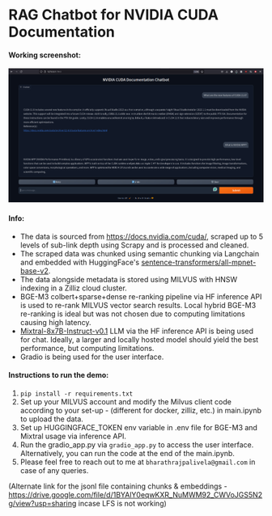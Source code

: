 # RAG Chatbot for NVIDIA CUDA Documentation

#### Working screenshot:

<p align="center">
<img src="working_screenshot.png" width="800">
</p>


#### Info:
* The data is sourced from https://docs.nvidia.com/cuda/, scraped up to 5 levels of sub-link depth using Scrapy and is processed and cleaned.
* The scraped data was chunked using semantic chunking via Langchain and embedded with HuggingFace's [sentence-transformers/all-mpnet-base-v2](https://huggingface.co/sentence-transformers/all-mpnet-base-v2). 
* The data alongside metadata is stored using MILVUS with HNSW indexing in a Zilliz cloud cluster.
* BGE-M3 colbert+sparse+dense re-ranking pipeline via HF inference API is used to re-rank MILVUS vector search results. Local hybrid BGE-M3 re-ranking is ideal but was not chosen due to computing limitations causing high latency.
* [Mixtral-8x7B-Instruct-v0.1](https://huggingface.co/mistralai/Mixtral-8x7B-Instruct-v0.1) LLM via the HF inference API is being used for chat. Ideally, a larger and locally hosted model should yield the best performance, but computing limitations.
* Gradio is being used for the user interface.

#### Instructions to run the demo:
1. `pip install -r requirements.txt`
2. Set up your MILVUS account and modify the Milvus client code according to your set-up - (different for docker, zilliz, etc.) in main.ipynb to upload the data.
3. Set up HUGGINGFACE_TOKEN env variable in .env file for BGE-M3 and Mixtral usage via inference API.
4. Run the gradio_app.py via `gradio_app.py` to access the user interface. Alternatively, you can run the code at the end of the main.ipynb.
5. Please feel free to reach out to me at `bharathrajpalivela@gmail.com` in case of any queries.

(Alternate link for the jsonl file containing chunks & embeddings - https://drive.google.com/file/d/1BYAlY0eqwKXR_NuMWM92_CWVoJGS5N2g/view?usp=sharing incase LFS is not working)
